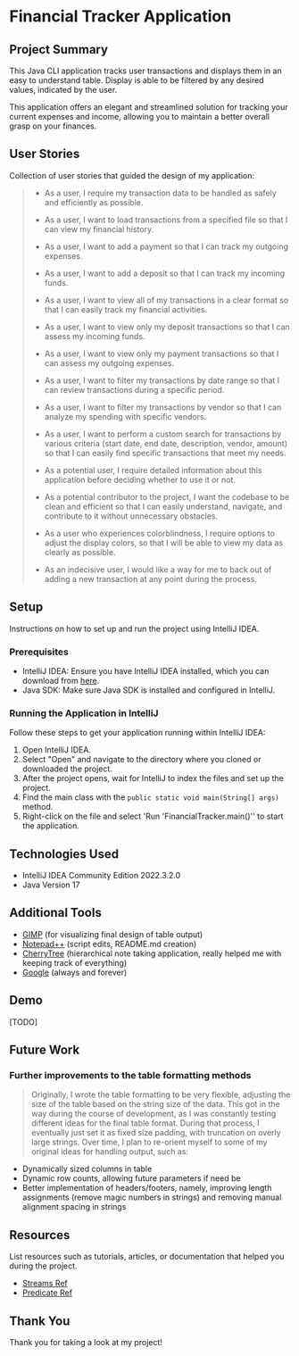 # Financial Tracker Application

## Project Summary

This Java CLI application tracks user transactions and displays them in an easy to understand table. Display is able to be filtered by any desired values, indicated by the user.

This application offers an elegant and streamlined solution for tracking your current expenses and income, allowing you to maintain a better overall grasp on your finances.

## User Stories

Collection of user stories that guided the design of my application:

> - As a user, I require my transaction data to be handled as safely and efficiently as possible.
>
>- As a user, I want to load transactions from a specified file so that I can view my financial history.
>
>- As a user, I want to add a payment so that I can track my outgoing expenses.
>
>- As a user, I want to add a deposit so that I can track my incoming funds.
>
>- As a user, I want to view all of my transactions in a clear format so that I can easily track my financial activities.
>
>- As a user, I want to view only my deposit transactions so that I can assess my incoming funds.
>
>- As a user, I want to view only my payment transactions so that I can assess my outgoing expenses.
>
>- As a user, I want to filter my transactions by date range so that I can review transactions during a specific period.
>
>- As a user, I want to filter my transactions by vendor so that I can analyze my spending with specific vendors.
>
>- As a user, I want to perform a custom search for transactions by various criteria (start date, end date, description, vendor, amount) so that I can easily find specific transactions that meet my needs.
>
>- As a potential user, I require detailed information about this application before deciding whether to use it or not.
>
>- As a potential contributor to the project, I want the codebase to be clean and efficient so that I can easily understand, navigate, and contribute to it without unnecessary obstacles.
>
>- As a user who experiences colorblindness, I require options to adjust the display colors, so that I will be able to view my data as clearly as possible.
>
>- As an indecisive user, I would like a way for me to back out of adding a new transaction at any point during the process.

## Setup

Instructions on how to set up and run the project using IntelliJ IDEA.

### Prerequisites

- IntelliJ IDEA: Ensure you have IntelliJ IDEA installed, which you can download from [here](https://www.jetbrains.com/idea/download/).
- Java SDK: Make sure Java SDK is installed and configured in IntelliJ.

### Running the Application in IntelliJ

Follow these steps to get your application running within IntelliJ IDEA:

1. Open IntelliJ IDEA.
2. Select "Open" and navigate to the directory where you cloned or downloaded the project.
3. After the project opens, wait for IntelliJ to index the files and set up the project.
4. Find the main class with the `public static void main(String[] args)` method.
5. Right-click on the file and select 'Run 'FinancialTracker.main()'' to start the application.

## Technologies Used

- IntelliJ IDEA Community Edition 2022.3.2.0
- Java Version 17

## Additional Tools

- [GIMP](https://www.gimp.org/) (for visualizing final design of table output)
- [Notepad++](https://notepad-plus-plus.org/) (script edits, README.md creation)
- [CherryTree](https://www.giuspen.net/cherrytree/) (hierarchical note taking application, really helped me with keeping track of everything)
- [Google](https://www.google.com/) (always and forever)

## Demo

[TODO]

## Future Work

### Further improvements to the table formatting methods

> Originally, I wrote the table formatting to be very flexible, adjusting the size of the table based on the string size of the data. This got in the way during the course of development, as I was constantly testing different ideas for the final table format. During that process, I eventually just set it as fixed size padding, with truncation on overly large strings. Over time, I plan to re-orient myself to some of my original ideas for handling output, such as:

- Dynamically sized columns in table
- Dynamic row counts, allowing future parameters if need be
- Better implementation of headers/footers, namely, improving length assignments (remove magic numbers in strings) and removing manual alignment spacing in strings

## Resources

List resources such as tutorials, articles, or documentation that helped you during the project.

- [Streams Ref](https://stackify.com/streams-guide-java-8/)
- [Predicate Ref](https://www.geeksforgeeks.org/java-8-predicate-with-examples/)


## Thank You

Thank you for taking a look at my project!